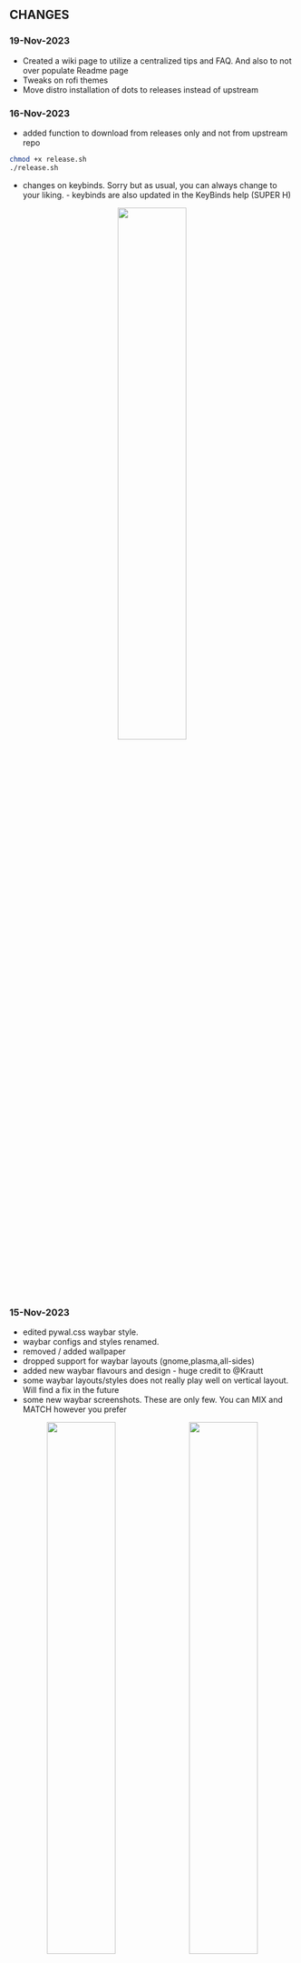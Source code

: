 ## CHANGES

### 19-Nov-2023
- Created a wiki page to utilize a centralized tips and FAQ. And also to not over populate Readme page
- Tweaks on rofi themes
- Move distro installation of dots to releases instead of upstream

### 16-Nov-2023
- added function to download from releases only and not from upstream repo
```bash
chmod +x release.sh
./release.sh
```

- changes on keybinds. Sorry but as usual, you can always change to your liking. - keybinds are also updated in the KeyBinds help (SUPER H)
<p align="center">
    <img align="center" width="49%" src="https://raw.githubusercontent.com/JaKooLit/screenshots/main/Changelogs-Screenshots/16-11-2023-KeyBinds.png" /> 

### 15-Nov-2023
- edited pywal.css waybar style.
- waybar configs and styles renamed.
- removed / added wallpaper
- dropped support for waybar layouts (gnome,plasma,all-sides)
- added new waybar flavours and design - huge credit to @Krautt
- some waybar layouts/styles does not really play well on vertical layout. Will find a fix in the future
- some new waybar screenshots. These are only few. You can MIX and MATCH however you prefer
<p align="center">
    <img align="center" width="49%" src="https://raw.githubusercontent.com/JaKooLit/screenshots/main/Hyprland-V2-Screenshots/waybar/waybar1.png" /> <img align="center" width="49%" src="https://raw.githubusercontent.com/JaKooLit/screenshots/main/Hyprland-V2-Screenshots/waybar/waybar2.png" />   
    <img align="center" width="49%" src="https://raw.githubusercontent.com/JaKooLit/screenshots/main/Hyprland-V2-Screenshots/waybar/waybar3.png" /> <img align="center" width="49%" src="https://raw.githubusercontent.com/JaKooLit/screenshots/main/Hyprland-V2-Screenshots/waybar/waybar4.png" />

- for more waybar screenshots, check [`Link`](https://github.com/JaKooLit/screenshots/tree/main/Hyprland-V2-Screenshots/waybar)


### 13-Nov-2023
- created a separated conf for Laptop (Laptops.conf) in ~/.config/hyp/configs . This was mostly from Keybinds.conf. This is just to easily identity for laptop Keybinds specific.

### 12-Nov-2023
- added monitor resolution for better rofi appearance
<p align="center">
    <img align="center" width="49%" src="https://raw.githubusercontent.com/JaKooLit/screenshots/main/Changelogs-Screenshots/12-11-2023-resolution.png" /> 

### 11-Nov-2023
- Cleanup / renaming of waybar styles and layouts for human readable output
- added Catppuccin Mocha and Latte waybar themes
- Scripts and rofi adjustments in line with waybar cleaning and renaming
- Dark Light function wont change waybar style anymore. However, if Catpuccin waybar themes is in use, color will change according :)
- Drop support for "mauve" waybar style.. I think nobody is using it anyway :)
- Added random wallpaper switcher every 5 minutes. can adjust the timer by editing ~/.config/hypr/scripts/RandomWallpaper.sh. Wallpapers path can be adjust in ~/.config/hypr/configs/Execs.conf


### 10-Nov-2023
- Waybar styles menu. (SUPER SHIFT W) Thanks to @Krautt
- added different styles of hyprland/workspaces
- Some changes on waybar modules 
<p align="center">
    <img align="center" width="49%" src="https://raw.githubusercontent.com/JaKooLit/screenshots/main/Changelogs-Screenshots/10-11-2023.png" /> <img align="center" width="49%" src="https://raw.githubusercontent.com/JaKooLit/screenshots/main/Changelogs-Screenshots/10-11-2023-waybar-buttons.png" /> 

- added additional informations on HINTS! (SUPER H)
- added ricing tips (checkout Readme)
- renamed waybar styles

### 08-Nov-2023
 - some small tweak... I have made some small note on Wlogout.sh located in ~/.config/hypr/scripts . This is to adjust for screen resolution.

### 06-Nov-2023
- Hyprland-Dots-v2 Featuring rofi, kitty and pywal and adding Hint Button to Assist new users
- Screenshots
<p align="center">
    <img align="center" width="49%" src="https://raw.githubusercontent.com/JaKooLit/screenshots/main/Hyprland-V2-Screenshots/General/pywal-kitty.png" /> <img align="center" width="49%" src="https://raw.githubusercontent.com/JaKooLit/screenshots/main/Hyprland-V2-Screenshots/General/Rofi-Dark.png" />   
    <img align="center" width="49%" src="https://raw.githubusercontent.com/JaKooLit/screenshots/main/Hyprland-V2-Screenshots/General/Different-Waybar-Layouts.png" /> <img align="center" width="49%" src="https://raw.githubusercontent.com/JaKooLit/screenshots/main/Hyprland-V2-Screenshots/General/Hint.png" />

- More Screenshots can be viewed here
-Hyprland-Dots-v2 Changes [`Link`](https://github.com/JaKooLit/screenshots/tree/main/Hyprland-V2-Screenshots/General)

### 04-Nov-2023
- Various clean up scripts (change all to !#/bin/bash shebangs) except pythons!
- Tweaked abit Wofi Beats (SUPER CTRL S) to have a better notification
<p align="center">
    <img align="center" width="49%" src="https://raw.githubusercontent.com/JaKooLit/screenshots/main/Changelogs-Screenshots/04-11-2023-WofiBeats.png" /> 

- Returning wlogout and removing the previous logout menu (WofiPower.sh). Can be launch by pressing power button on waybar or (keybinds) CTRL ALT P
<p align="center">
    <img align="center" width="49%" src="https://raw.githubusercontent.com/JaKooLit/screenshots/main/Changelogs-Screenshots/04-11-2023-wlogout.png" />
    

### 28-Oct-2023
- Various fixes / cleanup on waybar and modules
- added simple layout 2 (can be summoned with SUPER ALT W)
<p align="center">
    <img align="center" width="49%" src="https://raw.githubusercontent.com/JaKooLit/screenshots/main/Changelogs-Screenshots/28-10-23-Simple2Layout.png" /> 


### 26-Oct-2023
- Automatic nvidia gpu detection and setting WLR_NO_CURSORS of ENVariables.conf automatically

### 24-Oct-2023
- fix lots of waybar stylings
- introducing waybar separators (only in default)
<p align="center">
    <img align="center" width="49%" src="https://raw.githubusercontent.com/JaKooLit/screenshots/main/Changelogs-Screenshots/24-10-2-23-waybar-separator.png" /> 

#### 22 Oct 2023
- initial commit
- adding some waybar layouts (Super Alt W). YOu can also choose colors of your waybar panels (Super Shift W)
### 📷 Screenshots of changes. Click to magnify

<p align="center">
    <img align="center" width="49%" src="https://raw.githubusercontent.com/JaKooLit/screenshots/main/Changelogs-Screenshots/Waybar-Layout-Menu.png" /> <img align="center" width="49%" src="https://raw.githubusercontent.com/JaKooLit/screenshots/main/Changelogs-Screenshots/waybar-all%20sides.png" />   
    <img align="center" width="49%" src="https://raw.githubusercontent.com/JaKooLit/screenshots/main/Changelogs-Screenshots/waybar-left-panel.png" /> 

